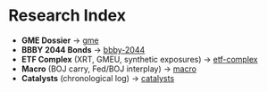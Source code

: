 # Research Index

- **GME Dossier** → [gme](gme.md)
- **BBBY 2044 Bonds** → [bbby-2044](bbby-2044.md)
- **ETF Complex** (XRT, GMEU, synthetic exposures) → [etf-complex](etf-complex.md)
- **Macro** (BOJ carry, Fed/BOJ interplay) → [macro](macro.md)
- **Catalysts** (chronological log) → [catalysts](catalysts.md)
